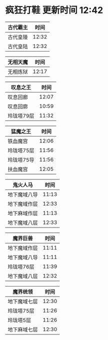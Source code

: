 # 疯狂打鞋 更新时间 12:42

| 古代霸主   | 时间    |
|--------|-------|
| 古代皇陵 | 12:32 |
| 古代皇陆 | 12:32 |

| 无相天魔   | 时间    |
|--------|-------|
| 无相炼狱 | 12:17 |

| 叹息之王   | 时间    |
|--------|-------|
| 叹息回廊 | 12:07 |
| 叹息回廓 | 10:59 |
| 玲珑塔79层 | 11:32 |

| 猛魔之王   | 时间    |
|--------|-------|
| 铁血魔宫 | 12:06 |
| 玲珑塔75层 | 11:56 |
| 玲珑塔75导 | 11:56 |
| 扶血魔宫 | 12:05 |

| 鬼火人马   | 时间    |
|--------|-------|
| 地下魔域八导 | 11:13 |
| 地下魔域作层 | 12:33 |
| 地下麻域作层 | 11:13 |
| 地下魔域八层 | 12:33 |

| 魔界巨兽   | 时间    |
|--------|-------|
| 地下魔域作层 | 11:11 |
| 地下魔域八导 | 11:11 |
| 玲珑塔76层 | 11:39 |
| 地下魔域八层 | 12:32 |

| 魔界统领   | 时间    |
|--------|-------|
| 地下魔域七层 | 12:30 |
| 玲珑塔75层 | 11:26 |
| 玲珑塔5层 | 11:26 |
| 地下麻域七层 | 12:30 |